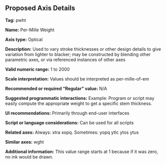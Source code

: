 ## Proposed Axis Details

**Tag:** pwht

**Name:** Per-Mille Weight

**Axis type:** Optical

**Description:** Used to vary stroke thicknesses or other design details to give variation from lighter to blacker; may be constructed by blending other parametric axes, or via referenced instances of other axes

**Valid numeric range:**  1 to 2000

**Scale interpretation:** Values should be interpreted as per-mille-of-em

**Recommended or required “Regular” value:** N/A

**Suggested programmatic interactions:** Example: Program or script may easily compute the appropriate weight to get a specific stem thickness.

**UI recommendations:** Primarily through end-user interfaces

**Script or language considerations:** Can be used for all scripts

**Related axes:** Always: xtra xopq. Sometimes: yopq ytlc ytos ytus 

**Similar axes:** wght

**Additional information:** This value range starts at 1 because if it was zero, no ink would be drawn. 
